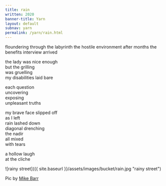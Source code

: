 ```yaml
---
title: rain
written: 2020
banner-title: Yarn
layout: default
subnav: yarn
permalink: /yarn/rain.html
---
```


<div class="poem">
floundering through the labyrinth  
the hostile environment  
after months  
the benefits interview  
arrived  


the lady was nice enough  
but the grilling  
was gruelling  
my disabilities laid bare  


each question  
uncovering  
exposing  
unpleasant truths  


my brave face slipped off  
as I left  
rain lashed down  
diagonal drenching  
the nadir  
all mixed  
with tears


a hollow laugh  
at the cliche  
</div>

![rainy street]({{ site.baseurl }}/assets/images/bucket/rain.jpg "rainy street")  

Pic by [Mike Barr](https://www.pinterest.co.uk/theartofbarr/)

